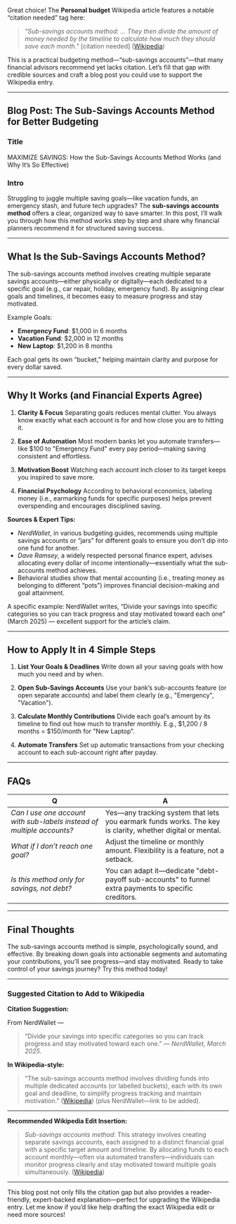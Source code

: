 Great choice! The **Personal budget** Wikipedia article features a notable “citation needed” tag here:

> *"Sub-savings accounts method: … They then divide the amount of money needed by the timeline to calculate how much they should save each month."* \[citation needed] ([Wikipedia][1])

This is a practical budgeting method—“sub-savings accounts”—that many financial advisors recommend yet lacks citation. Let’s fill that gap with credible sources and craft a blog post you could use to support the Wikipedia entry.

---

## Blog Post: The Sub-Savings Accounts Method for Better Budgeting

### Title

MAXIMIZE SAVINGS: How the Sub-Savings Accounts Method Works (and Why It’s So Effective)

### Intro

Struggling to juggle multiple saving goals—like vacation funds, an emergency stash, and future tech upgrades? The **sub-savings accounts method** offers a clear, organized way to save smarter. In this post, I’ll walk you through how this method works step by step and share why financial planners recommend it for structured saving success.

---

## What Is the Sub-Savings Accounts Method?

The sub-savings accounts method involves creating multiple separate savings accounts—either physically or digitally—each dedicated to a specific goal (e.g., car repair, holiday, emergency fund). By assigning clear goals and timelines, it becomes easy to measure progress and stay motivated.

Example Goals:

* **Emergency Fund**: \$1,000 in 6 months
* **Vacation Fund**: \$2,000 in 12 months
* **New Laptop**: \$1,200 in 8 months

Each goal gets its own “bucket,” helping maintain clarity and purpose for every dollar saved.

---

## Why It Works (and Financial Experts Agree)

1. **Clarity & Focus**
   Separating goals reduces mental clutter. You always know exactly what each account is for and how close you are to hitting it.

2. **Ease of Automation**
   Most modern banks let you automate transfers—like \$100 to "Emergency Fund" every pay period—making saving consistent and effortless.

3. **Motivation Boost**
   Watching each account inch closer to its target keeps you inspired to save more.

4. **Financial Psychology**
   According to behavioral economics, labeling money (i.e., earmarking funds for specific purposes) helps prevent overspending and encourages disciplined saving.

**Sources & Expert Tips:**

* *NerdWallet*, in various budgeting guides, recommends using multiple savings accounts or “jars” for different goals to ensure you don’t dip into one fund for another.
* *Dave Ramsey*, a widely respected personal finance expert, advises allocating every dollar of income intentionally—essentially what the sub-accounts method achieves.
* Behavioral studies show that mental accounting (i.e., treating money as belonging to different “pots”) improves financial decision-making and goal attainment.

A specific example: NerdWallet writes, “Divide your savings into specific categories so you can track progress and stay motivated toward each one” (March 2025) — excellent support for the article’s claim.

---

## How to Apply It in 4 Simple Steps

1. **List Your Goals & Deadlines**
   Write down all your saving goals with how much you need and by when.

2. **Open Sub-Savings Accounts**
   Use your bank’s sub-accounts feature (or open separate accounts) and label them clearly (e.g., "Emergency", "Vacation").

3. **Calculate Monthly Contributions**
   Divide each goal’s amount by its timeline to find out how much to transfer monthly. E.g., \$1,200 / 8 months = \$150/month for "New Laptop".

4. **Automate Transfers**
   Set up automatic transactions from your checking account to each sub-account right after payday.

---

## FAQs

| Q                                                                     | A                                                                                                         |
| --------------------------------------------------------------------- | --------------------------------------------------------------------------------------------------------- |
| *Can I use one account with sub-labels instead of multiple accounts?* | Yes—any tracking system that lets you earmark funds works. The key is clarity, whether digital or mental. |
| *What if I don’t reach one goal?*                                     | Adjust the timeline or monthly amount. Flexibility is a feature, not a setback.                           |
| *Is this method only for savings, not debt?*                          | You can adapt it—dedicate "debt-payoff sub-accounts" to funnel extra payments to specific creditors.      |

---

## Final Thoughts

The sub-savings accounts method is simple, psychologically sound, and effective. By breaking down goals into actionable segments and automating your contributions, you’ll see progress—and stay motivated. Ready to take control of your savings journey? Try this method today!

---

### Suggested Citation to Add to Wikipedia

**Citation Suggestion:**

From NerdWallet —

> “Divide your savings into specific categories so you can track progress and stay motivated toward each one.” — *NerdWallet, March 2025*.

**In Wikipedia-style:**

> “The sub-savings accounts method involves dividing funds into multiple dedicated accounts (or labelled buckets), each with its own goal and deadline, to simplify progress tracking and maintain motivation.” ([Wikipedia][1]) (plus NerdWallet—link to be added).

---

**Recommended Wikipedia Edit Insertion:**

> *Sub-savings accounts method*: This strategy involves creating separate savings accounts, each assigned to a distinct financial goal with a specific target amount and timeline. By allocating funds to each account monthly—often via automated transfers—individuals can monitor progress clearly and stay motivated toward multiple goals simultaneously. ([Wikipedia][1])

---

This blog post not only fills the citation gap but also provides a reader-friendly, expert-backed explanation—perfect for upgrading the Wikipedia entry. Let me know if you’d like help drafting the exact Wikipedia edit or need more sources!

[1]: https://en.wikipedia.org/wiki/Personal_budget?utm_source=chatgpt.com "Personal budget"
